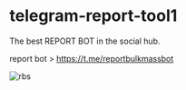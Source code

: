 # telegram-report-tool1

The best REPORT BOT in the social hub. 

report bot > https://t.me/reportbulkmassbot

![rbs](https://github.com/user-attachments/assets/79d4022f-853b-4acb-adb9-f7db7ce6ce55)


